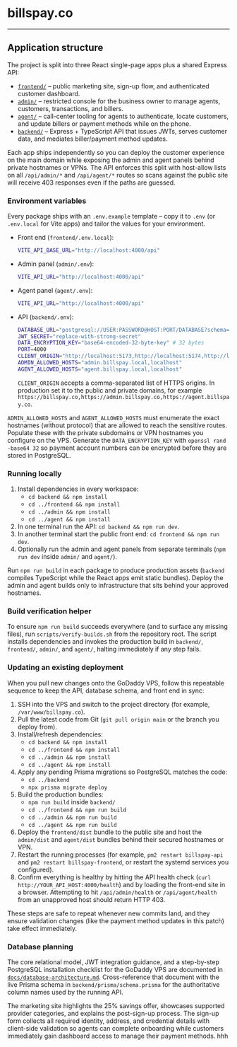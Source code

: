 # billspay.co


---

## Application structure

The project is split into three React single-page apps plus a shared Express API:

* [`frontend/`](frontend/) – public marketing site, sign-up flow, and authenticated customer dashboard.
* [`admin/`](admin/) – restricted console for the business owner to manage agents, customers, transactions, and billers.
* [`agent/`](agent/) – call-center tooling for agents to authenticate, locate customers, and update billers or payment methods while on the phone.
* [`backend/`](backend/) – Express + TypeScript API that issues JWTs, serves customer data, and mediates biller/payment method updates.

Each app ships independently so you can deploy the customer experience on the main domain while exposing the admin and agent panels behind private hostnames or VPNs. The API enforces this split with host-allow lists on all `/api/admin/*` and `/api/agent/*` routes so scans against the public site will receive 403 responses even if the paths are guessed.

### Environment variables

Every package ships with an `.env.example` template – copy it to `.env` (or `.env.local` for Vite apps) and tailor the values for your environment.

* Front end (`frontend/.env.local`):
  ```bash
  VITE_API_BASE_URL="http://localhost:4000/api"
  ```

* Admin panel (`admin/.env`):
  ```bash
  VITE_API_URL="http://localhost:4000/api"
  ```

* Agent panel (`agent/.env`):
  ```bash
  VITE_API_URL="http://localhost:4000/api"
  ```

* API (`backend/.env`):
  ```bash
  DATABASE_URL="postgresql://USER:PASSWORD@HOST:PORT/DATABASE?schema=public"
  JWT_SECRET="replace-with-strong-secret"
  DATA_ENCRYPTION_KEY="base64-encoded-32-byte-key" # 32 bytes
  PORT=4000
  CLIENT_ORIGIN="http://localhost:5173,http://localhost:5174,http://localhost:5175"
  ADMIN_ALLOWED_HOSTS="admin.billspay.local,localhost"
  AGENT_ALLOWED_HOSTS="agent.billspay.local,localhost"
  ```

  `CLIENT_ORIGIN` accepts a comma-separated list of HTTPS origins. In production set it to the public and private domains, for example `https://billspay.co,https://admin.billspay.co,https://agent.billspay.co`.

`ADMIN_ALLOWED_HOSTS` and `AGENT_ALLOWED_HOSTS` must enumerate the exact hostnames (without protocol) that are allowed to reach the sensitive routes. Populate these with the private subdomains or VPN hostnames you configure on the VPS. Generate the `DATA_ENCRYPTION_KEY` with `openssl rand -base64 32` so payment account numbers can be encrypted before they are stored in PostgreSQL.

### Running locally

1. Install dependencies in every workspace:
   * `cd backend && npm install`
   * `cd ../frontend && npm install`
   * `cd ../admin && npm install`
   * `cd ../agent && npm install`
2. In one terminal run the API: `cd backend && npm run dev`.
3. In another terminal start the public front end: `cd frontend && npm run dev`.
4. Optionally run the admin and agent panels from separate terminals (`npm run dev` inside `admin/` and `agent/`).

Run `npm run build` in each package to produce production assets (`backend` compiles TypeScript while the React apps emit static bundles). Deploy the admin and agent builds only to infrastructure that sits behind your approved hostnames.

### Build verification helper

To ensure `npm run build` succeeds everywhere (and to surface any missing files), run `scripts/verify-builds.sh` from the repository root. The script installs dependencies and invokes the production build in `backend/`, `frontend/`, `admin/`, and `agent/`, halting immediately if any step fails.

### Updating an existing deployment

When you pull new changes onto the GoDaddy VPS, follow this repeatable sequence to keep the API, database schema, and front end in sync:

1. SSH into the VPS and switch to the project directory (for example, `/var/www/billspay.co`).
2. Pull the latest code from Git (`git pull origin main` or the branch you deploy from).
3. Install/refresh dependencies:
   * `cd backend && npm install`
   * `cd ../frontend && npm install`
   * `cd ../admin && npm install`
   * `cd ../agent && npm install`
4. Apply any pending Prisma migrations so PostgreSQL matches the code:
   * `cd ../backend`
   * `npx prisma migrate deploy`
5. Build the production bundles:
   * `npm run build` inside `backend/`
   * `cd ../frontend && npm run build`
   * `cd ../admin && npm run build`
   * `cd ../agent && npm run build`
6. Deploy the `frontend/dist` bundle to the public site and host the `admin/dist` and `agent/dist` bundles behind their secured hostnames or VPN.
7. Restart the running processes (for example, `pm2 restart billspay-api` and `pm2 restart billspay-frontend`, or restart the systemd services you configured).
8. Confirm everything is healthy by hitting the API health check (`curl http://YOUR_API_HOST:4000/health`) and by loading the front-end site in a browser. Attempting to hit `/api/admin/health` or `/api/agent/health` from an unapproved host should return HTTP 403.

These steps are safe to repeat whenever new commits land, and they ensure validation changes (like the payment method updates in this patch) take effect immediately.

### Database planning

The core relational model, JWT integration guidance, and a step-by-step PostgreSQL installation checklist for the GoDaddy VPS are documented in [`docs/database-architecture.md`](docs/database-architecture.md). Cross-reference that document with the live Prisma schema in `backend/prisma/schema.prisma` for the authoritative column names used by the running API.

The marketing site highlights the 25% savings offer, showcases supported provider categories, and explains the post-sign-up process. The sign-up form collects all required identity, address, and credential details with client-side validation so agents can complete onboarding while customers immediately gain dashboard access to manage their payment methods.
hhh
